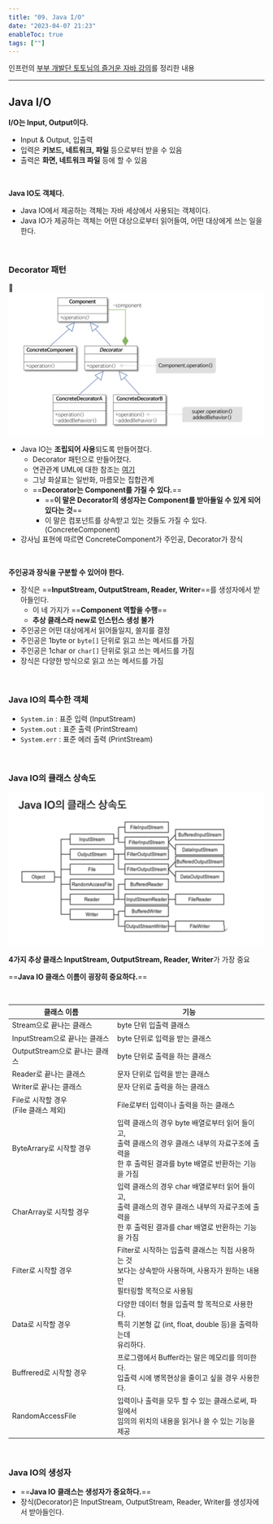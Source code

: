 ```yaml
---
title: "09. Java I/O"
date: "2023-04-07 21:23"
enableToc: true
tags: [""]
---
```


인프런의 <a href='https://www.inflearn.com/course/%EC%A6%90%EA%B1%B0%EC%9A%B4-%EC%9E%90%EB%B0%94' target='_blank'>부부 개발단 토토님의 즐거운 자바 강의</a>를 정리한 내용

<hr>

## Java I/O

**I/O는 Input, Output이다.**
- Input & Output, 입출력
- 입력은 **키보드, 네트워크, 파일** 등으로부터 받을 수 있음
- 출력은 **화면, 네트워크 파일** 등에 할 수 있음

<br>

**Java IO도 객체다.**
- Java IO에서 제공하는 객체는 자바 세상에서 사용되는 객체이다.
- Java IO가 제공하는 객체는 어떤 대상으로부터 읽어들여, 어떤 대상에게 쓰는 일을 한다.

<br>

### Decorator 패턴

![](brain/image/fun-java09-1.png)

- Java IO는 **조립되어 사용**되도록 만들어졌다.
	- Decorator 패턴으로 만들어졌다.
	- 연관관계 UML에 대한 참조는 [여기](/brain/Lecture/fun-java/fun-java07)
	- 그냥 화살표는 일반화, 마름모는 집합관계
	- ==**Decorator는 Component를 가질 수 있다.**==
		- ==**이 말은 Decorator의 생성자는 Component를 받아들일 수 있게 되어있다는 것**==
		- 이 말은 컴포넌트를 상속받고 있는 것들도 가질 수 있다. (ConcreteComponent)
- 강사님 표현에 따르면 ConcreteComponent가 주인공, Decorator가 장식

<br>

**주인공과 장식을 구분할 수 있어야 한다.**
- 장식은 ==**InputStream, OutputStream, Reader, Writer**==를 생성자에서 받아들인다.
	- 이 네 가지가 ==**Component 역할을 수행**==
	- **추상 클래스라 new로 인스턴스 생성 불가**
- 주인공은 어떤 대상에게서 읽어들일지, 쓸지를 결정
- 주인공은 1byte or `byte[]` 단위로 읽고 쓰는 메서드를 가짐
- 주인공은 1char or `char[]` 단위로 읽고 쓰는 메서드를 가짐
- 장식은 다양한 방식으로 읽고 쓰는 메서드를 가짐

<br>

### Java IO의 특수한 객체

- `System.in` : 표준 입력 (InputStream)
- `System.out` : 표준 출력 (PrintStream)
- `System.err` : 표준 에러 출력 (PrintStream)

<br>

### Java IO의 클래스 상속도

![](brain/image/fun-java09-2.png)

**4가지 추상 클래스 InputStream, OutputStream, Reader, Writer**가 가장 중요

==**Java IO 클래스 이름이 굉장히 중요하다.**==

<br>

| 클래스 이름                                | 기능                                                                                                                                                              |
| ------------------------------------------ | ----------------------------------------------------------------------------------------------------------------------------------------------------------------- |
| Stream으로 끝나는 클래스                   | byte 단위 입출력 클래스                                                                                                                                           |
| InputStream으로 끝나는 클래스              | byte 단위로 입력을 받는 클래스                                                                                                                                    |
| OutputStream으로 끝나는 클래스             | byte 단위로 출력을 하는 클래스                                                                                                                                    |
| Reader로 끝나는 클래스                     | 문자 단위로 입력을 받는 클래스                                                                                                                                    |
| Writer로 끝나는 클래스                     | 문자 단위로 출력을 하는 클래스                                                                                                                                    |
| File로 시작할 경우 <br> (File 클래스 제외) | File로부터 입력이나 출력을 하는 클래스                                                                                                                            |
| ByteArrary로 시작할 경우                   | 입력 클래스의 경우 byte 배열로부터 읽어 들이고, <br> 출력 클래스의 경우 클래스 내부의 자료구조에 출력을 <br> 한 후 출력된 결과를 byte 배열로 반환하는 기능을 가짐 |
| CharArray로 시작할 경우                    | 입력 클래스의 경우 char 배열로부터 읽어 들이고, <br> 출력 클래스의 경우 클래스 내부의 자료구조에 출력을 <br> 한 후 출력된 결과를 char 배열로 반환하는 기능을 가짐 |
| Filter로 시작할 경우                       | Filter로 시작하는 입출력 클래스는 직접 사용하는 것 <br> 보다는 상속받아 사용하며, 사용자가 원하는 내용만 <br> 필터링할 목적으로 사용됨                            |
| Data로 시작할 경우                         | 다양한 데이터 형을 입출력 할 목적으로 사용한다. <br> 특히 기본형 값 (int, float, double 등)을 출력하는데 <br> 유리하다.                                           |
| Buffrered로 시작할 경우                    | 프로그램에서 Buffer라는 말은 메모리를 의미한다. <br> 입출력 시에 병목현상을 줄이고 싶을 경우 사용한다.                                                            |
| RandomAccessFile                           | 입력이나 출력을 모두 할 수 있는 클래스로써, 파일에서 <br> 임의의 위치의 내용을 읽거나 쓸 수 있는 기능을 제공                                                                                                                                                                  |

<br>


### Java IO의 생성자

- ==**Java IO 클래스는 생성자가 중요하다.**==
- 장식(Decorator)은 InputStream, OutputStream, Reader, Writer를 생성자에서 받아들인다.